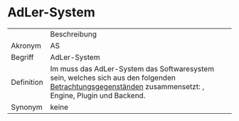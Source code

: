 # AdLer-System




<table>
    <tr>
        <td></td>
        <td>Beschreibung</td>
    </tr>
    <tr>
        <td>Akronym</td>
        <td>AS</td>
    </tr>
    <tr>
        <td>Begriff</td>
        <td>AdLer-System</td>
    </tr>
    <tr>
        <td>Definition</td>
        <td>Im <a href="AdLer-Projekt-Glossareintrag.md"></a> muss das AdLer-System das Softwaresystem sein,
            welches sich aus den folgenden <a href="Betrachtungsgegenstand.md">Betrachtungsgegenständen</a> zusammensetzt:
            <a href="Autorentool.md"></a>, Engine, Plugin und Backend.</td>
    </tr>
   <tr>
        <td>Synonym</td>
        <td>keine</td>
    </tr>
</table>
